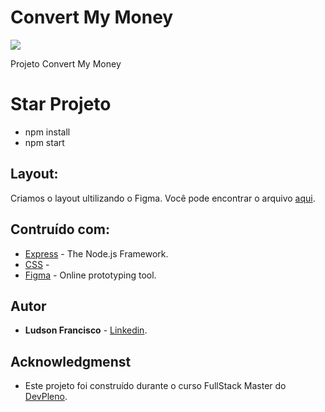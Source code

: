# Convert My Money
![](https://komarev.com/ghpvc/?username=ludsonfrancisco&color=blue)


Projeto Convert My Money
# Star Projeto

* npm install 
* npm start

## Layout:

Criamos o layout ultilizando o Figma. Você pode encontrar o arquivo [aqui](https://www.figma.com/file/dPEPhRFlIpslObChaBsIrsOs/ConvertMyMoney?node-id=0%3A1).

## Contruído com:

* [Express](https://expressjs.com/) - The Node.js Framework.
* [CSS](https://www.w3schools.com/css/) - 
* [Figma](https://figma.com/) - Online prototyping tool.


## Autor 
* **Ludson Francisco** - [Linkedin](https://www.linkedin.com/in/ludsonfrancisco/).

## Acknowledgmenst

* Este projeto foi construído durante o curso FullStack Master do [DevPleno](https://devpleno.com).

